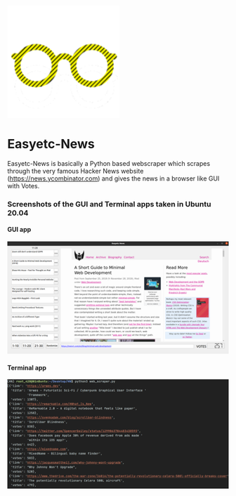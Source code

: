 ![alt text](https://github.com/schikani/Easyetc-News/blob/master/easyetc.png)
# Easyetc-News 

Easyetc-News is basically a Python based webscraper which scrapes through the very famous Hacker News website (https://news.ycombinator.com) and gives the news in a browser like GUI with Votes.

### Screenshots of the GUI and Terminal apps taken in Ubuntu 20.04

#### GUI app 
![alt text](https://github.com/schikani/Easyetc-News/blob/master/Easyetc_news_screenshot.png)

#### Terminal app
![alt text](https://github.com/schikani/Easyetc-News/blob/master/Easyetc_news_screenshot_term.png)

